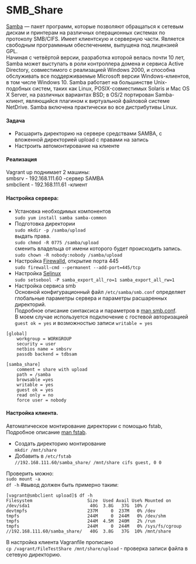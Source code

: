 # SMB_Share   
[Samba](https://www.samba.org/) — пакет программ, которые позволяют обращаться к сетевым дискам и принтерам на различных операционных системах по протоколу SMB/CIFS. Имеет клиентскую и серверную части. Является свободным программным обеспечением, выпущена под лицензией GPL.    
Начиная с четвёртой версии, разработка которой велась почти 10 лет, Samba может выступать в роли контроллера домена и сервиса Active Directory, совместимого с реализацией Windows 2000, и способна обслуживать все поддерживаемые Microsoft версии Windows-клиентов, в том числе Windows 10.
Samba работает на большинстве Unix-подобных систем, таких как Linux, POSIX-совместимых Solaris и Mac OS X Server, на различных вариантах BSD; в OS/2 портирован Samba-клиент, являющийся плагином к виртуальной файловой системе NetDrive. Samba включена практически во все дистрибутивы Linux.
#### Задача   
* Расшарить директорию на сервере средствами SAMBA, с вложенной директорией upload с правами на запись    
* Настроить автомонтирование на клиенте   
#### Реализация   
Vagrant up поднимает 2 машины:    
smbsrv    - 192.168.111.60 -сервер SAMBA   
smbclient - 192.168.111.61 -клиент    

#### Настройка сервера:   
* Установка необходимых компонентов   
`sudo yum install samba samba-common`   
* Подготовка директории   
`sudo mkdir -p /samba/upload`   
выдать права.   
`sudo chmod -R 0775 /samba/upload`    
сменить владельца от имени которого будет происходить запись.   
`sudo chown -R nobody:nobody /samba/upload`   
* Настройка [Firewalld](https://access.redhat.com/documentation/en-US/Red_Hat_Enterprise_Linux/7/html/Security_Guide/sec-Configuring_firewalld.html), открытие порта 445    
`sudo firewall-cmd --permanent --add-port=445/tcp`
* Настройка [Selinux](https://access.redhat.com/documentation/en-us/red_hat_enterprise_linux/6/html/managing_confined_services/sect-managing_confined_services-samba-booleans)   
`sudo setsebool -P samba_export_all_ro=1 samba_export_all_rw=1`
* Настройка сервиса smb   
Основной конфигурационный файл `/etc/samba/smb.conf` определяет глобальные параметры сервера и параметры расшаренных директорий.    
Подробное описание синтаксиса и параметров в [man smb.conf](https://www.samba.org/samba/docs/current/man-html/smb.conf.5.html).    
В моем случае используется подключение с гостевой авторизацией `guest ok = yes` и возможностью записи `writable = yes`    
```
[global]
	workgroup = WORKGROUP
	security = user
	netbios name = smbsrv
	passdb backend = tdbsam

[samba_share]
	comment = share with upload
	path = /samba
	browsable =yes
	writable = yes
	guest ok = yes
	read only = no
	force user = nobody   
  ```   
  #### Настройка клиента.   
  Автоматическое монтирование директории с помощью fstab, Подробное описание [man fstab](http://man7.org/linux/man-pages/man5/fstab.5.html).      
  * Создать директорию монтирование   
  `mkdir /mnt/share`    
  * Добавить в `/etc/fstab`   
  `//192.168.111.60/samba_share/ /mnt/share cifs guest, 0 0 `   
  
  Проверить можно:    
  `sudo mount -a`   
  `df -h` #вывод должен быть примерно таким:    
  ```
  [vagrant@smbclient upload]$ df -h
Filesystem                     Size  Used Avail Use% Mounted on
/dev/sda1                       40G  3.8G   37G  10% /
devtmpfs                       237M     0  237M   0% /dev
tmpfs                          244M     0  244M   0% /dev/shm
tmpfs                          244M  4.5M  240M   2% /run
tmpfs                          244M     0  244M   0% /sys/fs/cgroup
//192.168.111.60/samba_share/   40G  3.8G   37G  10% /mnt/share   
```   
В настройка клиента Vagranfile прописано    
`cp /vagrant/FileTestShare /mnt/share/upload` - проверка записи файла в сетевую директорию.   
